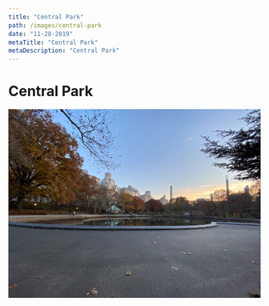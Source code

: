 ```yaml
---
title: "Central Park"
path: /images/central-park
date: "11-28-2019"
metaTitle: "Central Park"
metaDescription: "Central Park"
---
```


# Central Park

![Central Park](/images/centralpark.jpg)
